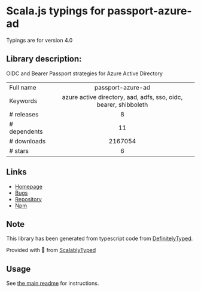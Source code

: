 
# Scala.js typings for passport-azure-ad

Typings are for version 4.0

## Library description:
OIDC and Bearer Passport strategies for Azure Active Directory

|                    |                 |
| ------------------ | :-------------: |
| Full name          | passport-azure-ad |
| Keywords           | azure active directory, aad, adfs, sso, oidc, bearer, shibboleth |
| # releases         | 8 |
| # dependents       | 11 |
| # downloads        | 2167054 |
| # stars            | 6 |

## Links
- [Homepage](https://github.com/AzureAD/passport-azure-ad#readme)
- [Bugs](https://github.com/AzureAD/passport-azure-ad/issues)
- [Repository](https://github.com/AzureAD/passport-azure-ad)
- [Npm](https://www.npmjs.com/package/passport-azure-ad)
    


## Note
This library has been generated from typescript code from [DefinitelyTyped](https://definitelytyped.org).

Provided with :purple_heart: from [ScalablyTyped](https://github.com/oyvindberg/ScalablyTyped)

## Usage
See [the main readme](../../readme.md) for instructions.


